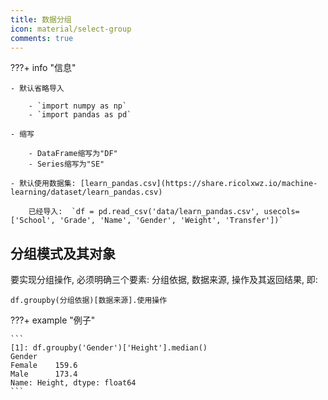 ```yaml
---
title: 数据分组
icon: material/select-group
comments: true
---
```


???+ info "信息"

    - 默认省略导入

        - `import numpy as np`
        - `import pandas as pd`

    - 缩写

        - DataFrame缩写为"DF"
        - Series缩写为"SE"

    - 默认使用数据集: [learn_pandas.csv](https://share.ricolxwz.io/machine-learning/dataset/learn_pandas.csv)

        已经导入:  `df = pd.read_csv('data/learn_pandas.csv', usecols=['School', 'Grade', 'Name', 'Gender', 'Weight', 'Transfer'])`

## 分组模式及其对象

要实现分组操作, 必须明确三个要素: 分组依据, 数据来源, 操作及其返回结果, 即:

```
df.groupby(分组依据)[数据来源].使用操作
```

???+ example "例子"

    ```
    [1]: df.groupby('Gender')['Height'].median()
    Gender
    Female    159.6
    Male      173.4
    Name: Height, dtype: float64
    ```

